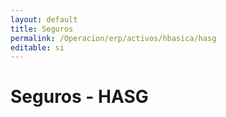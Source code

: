 ```yaml
---
layout: default
title: Seguros
permalink: /Operacion/erp/activos/hbasica/hasg
editable: si
---
```


# Seguros - HASG



